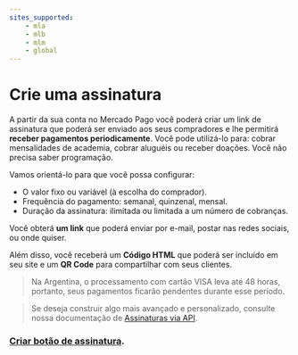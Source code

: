 ```yaml
---
sites_supported:
    - mla
    - mlb
    - mlm
    - global
---
```


# Crie uma assinatura

A partir da sua conta no Mercado Pago você poderá criar um link de assinatura que poderá ser enviado aos seus compradores e lhe permitirá **receber pagamentos periodicamente**. Você pode utilizá-lo para: cobrar mensalidades de academia, cobrar aluguéis ou receber doações.
Você não precisa saber programação.

Vamos orientá-lo para que você possa configurar:

* O valor fixo ou variável (à escolha do comprador).
* Frequência do pagamento: semanal, quinzenal, mensal.
* Duração da assinatura: ilimitada ou limitada a um número de cobranças.

Você obterá **um link** que poderá enviar por e-mail, postar nas redes sociais, ou onde quiser.

Além disso, você receberá um **Código HTML** que poderá ser incluído em seu site e um **QR Code** para compartilhar com seus clientes.

>Na Argentina, o processamento com cartão VISA leva até 48 horas, portanto, seus pagamentos ficarão pendentes durante esse período.

>Se deseja construir algo mais avançado e personalizado, consulte nossa documentação de [Assinaturas via API](https://www.mercadopago.com.br/developers/pt/guides/subscriptions/api/introduction.es.md).

### [Criar botão de assinatura](https://www.mercadopago.com.ar/subscription-plans/create).
